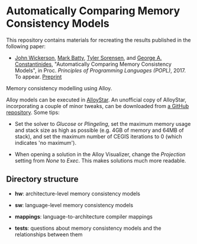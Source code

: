 # Automatically Comparing Memory Consistency Models

This repository contains materials for recreating the results
published in the following paper:

* [John Wickerson](http://johnwickerson.github.io),
  [Mark Batty](https://www.cs.kent.ac.uk/people/staff/mjb211/),
  [Tyler Sorensen](https://www.doc.ic.ac.uk/~tsorensen/), and
  [George A. Constantinides](http://cas.ee.ic.ac.uk/people/gac1/),
  "Automatically Comparing Memory Consistency Models", in
  Proc. *Principles of Programming Languages (POPL)*, 2017. To
  appear. [Preprint](http://johnwickerson.github.io/papers/memalloy.pdf)

Memory consistency modelling using Alloy.

Alloy models can be executed in
[AlloyStar](http://alloy.mit.edu/alloy/hola/). An unofficial copy of
AlloyStar, incorporating a couple of minor tweaks, can be downloaded
from
[a GitHub repository](https://github.com/johnwickerson/AlloyStar). Some
tips:

* Set the solver to *Glucose* or *Plingeling*, set the maximum memory
  usage and stack size as high as possible (e.g. 4GB of memory and
  64MB of stack), and set the maximum number of CEGIS iterations to 0
  (which indicates 'no maximum').
  
* When opening a solution in the Alloy Visualizer, change the
  *Projection* setting from *None* to *Exec*. This makes solutions much more
  readable.

## Directory structure

* **hw**: architecture-level memory consistency models

* **sw**: language-level memory consistency models

* **mappings**: language-to-architecture compiler mappings

* **tests**: questions about memory consistency models and the
relationships between them
